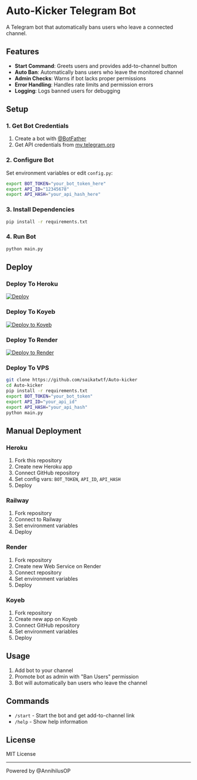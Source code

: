 # Auto-Kicker Telegram Bot

A Telegram bot that automatically bans users who leave a connected channel.

## Features

- **Start Command**: Greets users and provides add-to-channel button
- **Auto Ban**: Automatically bans users who leave the monitored channel
- **Admin Checks**: Warns if bot lacks proper permissions
- **Error Handling**: Handles rate limits and permission errors
- **Logging**: Logs banned users for debugging

## Setup

### 1. Get Bot Credentials

1. Create a bot with [@BotFather](https://t.me/BotFather)
2. Get API credentials from [my.telegram.org](https://my.telegram.org)

### 2. Configure Bot

Set environment variables or edit `config.py`:
```bash
export BOT_TOKEN="your_bot_token_here"
export API_ID="12345678"
export API_HASH="your_api_hash_here"
```

### 3. Install Dependencies

```bash
pip install -r requirements.txt
```

### 4. Run Bot

```bash
python main.py
```

## Deploy

### Deploy To Heroku
[![Deploy](https://www.herokucdn.com/deploy/button.svg)](https://heroku.com/deploy?template=https://github.com/saikatwtf/Auto-kicker)

### Deploy To Koyeb
[![Deploy to Koyeb](https://www.koyeb.com/static/images/deploy/button.svg)](https://app.koyeb.com/deploy?type=git&repository=github.com/saikatwtf/Auto-kicker&branch=main&name=auto-kicker-bot)

### Deploy To Render
[![Deploy to Render](https://render.com/images/deploy-to-render-button.svg)](https://render.com/deploy?repo=https://github.com/saikatwtf/Auto-kicker)

### Deploy To VPS
```bash
git clone https://github.com/saikatwtf/Auto-kicker
cd Auto-kicker
pip install -r requirements.txt
export BOT_TOKEN="your_bot_token"
export API_ID="your_api_id"
export API_HASH="your_api_hash"
python main.py
```

## Manual Deployment

### Heroku
1. Fork this repository
2. Create new Heroku app
3. Connect GitHub repository
4. Set config vars: `BOT_TOKEN`, `API_ID`, `API_HASH`
5. Deploy

### Railway
1. Fork repository
2. Connect to Railway
3. Set environment variables
4. Deploy

### Render
1. Fork repository
2. Create new Web Service on Render
3. Connect repository
4. Set environment variables
5. Deploy

### Koyeb
1. Fork repository
2. Create new app on Koyeb
3. Connect GitHub repository
4. Set environment variables
5. Deploy

## Usage

1. Add bot to your channel
2. Promote bot as admin with "Ban Users" permission
3. Bot will automatically ban users who leave the channel

## Commands

- `/start` - Start the bot and get add-to-channel link
- `/help` - Show help information

## License

MIT License

---
Powered by @AnnihilusOP